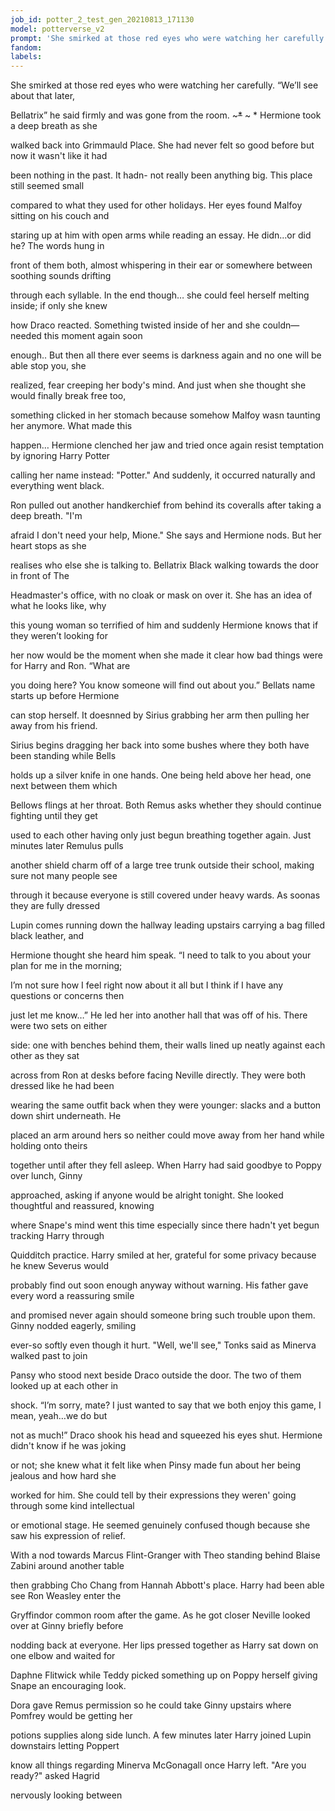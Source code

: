 ```yaml
---
job_id: potter_2_test_gen_20210813_171130
model: potterverse_v2
prompt: 'She smirked at those red eyes who were watching her carefully. “We’ll see about that later, Bellatrix” he said'
fandom:
labels:
---
```


She smirked at those red eyes who were watching her carefully. “We’ll see about that later,

Bellatrix” he said firmly and was gone from the room. ~~~*~~ ~ * Hermione took a deep breath as she

walked back into Grimmauld Place. She had never felt so good before but now it wasn't like it had

been nothing in the past. It hadn- not really been anything big. This place still seemed small

compared to what they used for other holidays. Her eyes found Malfoy sitting on his couch and

staring up at him with open arms while reading an essay. He didn...or did he? The words hung in

front of them both, almost whispering in their ear or somewhere between soothing sounds drifting

through each syllable. In the end though… she could feel herself melting inside; if only she knew

how Draco reacted. Something twisted inside of her and she couldn—needed this moment again soon

enough.. But then all there ever seems is darkness again and no one will be able stop you, she

realized, fear creeping her body's mind. And just when she thought she would finally break free too,

something clicked in her stomach because somehow Malfoy wasn taunting her anymore. What made this

happen… Hermione clenched her jaw and tried once again resist temptation by ignoring Harry Potter

calling her name instead: "Potter." And suddenly, it occurred naturally and everything went black.

Ron pulled out another handkerchief from behind its coveralls after taking a deep breath. "I'm

afraid I don't need your help, Mione." She says and Hermione nods. But her heart stops as she

realises who else she is talking to. Bellatrix Black walking towards the door in front of The

Headmaster's office, with no cloak or mask on over it. She has an idea of what he looks like, why

this young woman so terrified of him and suddenly Hermione knows that if they weren’t looking for

her now would be the moment when she made it clear how bad things were for Harry and Ron. “What are

you doing here? You know someone will find out about you.” Bellats name starts up before Hermione

can stop herself. It doesnned by Sirius grabbing her arm then pulling her away from his friend.

Sirius begins dragging her back into some bushes where they both have been standing while Bells

holds up a silver knife in one hands. One being held above her head, one next between them which

Bellows flings at her throat. Both Remus asks whether they should continue fighting until they get

used to each other having only just begun breathing together again. Just minutes later Remulus pulls

another shield charm off of a large tree trunk outside their school, making sure not many people see

through it because everyone is still covered under heavy wards. As soonas they are fully dressed

Lupin comes running down the hallway leading upstairs carrying a bag filled black leather, and

Hermione thought she heard him speak. “I need to talk to you about your plan for me in the morning;

I’m not sure how I feel right now about it all but I think if I have any questions or concerns then

just let me know…” He led her into another hall that was off of his. There were two sets on either

side: one with benches behind them, their walls lined up neatly against each other as they sat

across from Ron at desks before facing Neville directly. They were both dressed like he had been

wearing the same outfit back when they were younger: slacks and a button down shirt underneath. He

placed an arm around hers so neither could move away from her hand while holding onto theirs

together until after they fell asleep. When Harry had said goodbye to Poppy over lunch, Ginny

approached, asking if anyone would be alright tonight. She looked thoughtful and reassured, knowing

where Snape's mind went this time especially since there hadn't yet begun tracking Harry through

Quidditch practice. Harry smiled at her, grateful for some privacy because he knew Severus would

probably find out soon enough anyway without warning. His father gave every word a reassuring smile

and promised never again should someone bring such trouble upon them. Ginny nodded eagerly, smiling

ever-so softly even though it hurt. "Well, we'll see," Tonks said as Minerva walked past to join

Pansy who stood next beside Draco outside the door. The two of them looked up at each other in

shock. “I’m sorry, mate? I just wanted to say that we both enjoy this game, I mean, yeah…we do but

not as much!” Draco shook his head and squeezed his eyes shut. Hermione didn't know if he was joking

or not; she knew what it felt like when Pinsy made fun about her being jealous and how hard she

worked for him. She could tell by their expressions they weren' going through some kind intellectual

or emotional stage. He seemed genuinely confused though because she saw his expression of relief.

With a nod towards Marcus Flint-Granger with Theo standing behind Blaise Zabini around another table

then grabbing Cho Chang from Hannah Abbott's place. Harry had been able see Ron Weasley enter the

Gryffindor common room after the game. As he got closer Neville looked over at Ginny briefly before

nodding back at everyone. Her lips pressed together as Harry sat down on one elbow and waited for

Daphne Flitwick while Teddy picked something up on Poppy herself giving Snape an encouraging look.

Dora gave Remus permission so he could take Ginny upstairs where Pomfrey would be getting her

potions supplies along side lunch. A few minutes later Harry joined Lupin downstairs letting Poppert

know all things regarding Minerva McGonagall once Harry left. "Are you ready?" asked Hagrid

nervously looking between